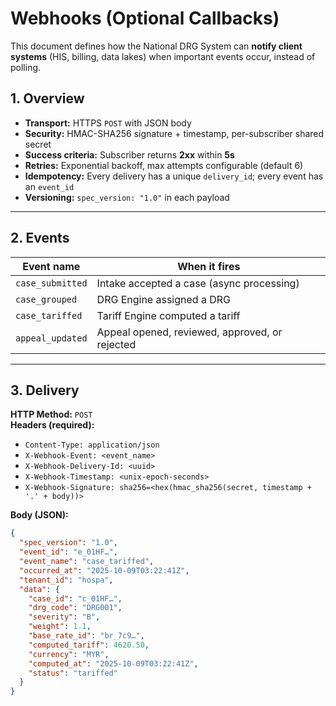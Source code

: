 # Webhooks (Optional Callbacks)

This document defines how the National DRG System can **notify client systems** (HIS, billing, data lakes) when important events occur, instead of polling.

## 1. Overview

- **Transport:** HTTPS `POST` with JSON body  
- **Security:** HMAC-SHA256 signature + timestamp, per-subscriber shared secret  
- **Success criteria:** Subscriber returns **2xx** within **5s**  
- **Retries:** Exponential backoff, max attempts configurable (default 6)  
- **Idempotency:** Every delivery has a unique `delivery_id`; every event has an `event_id`  
- **Versioning:** `spec_version: "1.0"` in each payload

---

## 2. Events

| Event name        | When it fires                                 |
|-------------------|-----------------------------------------------|
| `case_submitted`  | Intake accepted a case (async processing)     |
| `case_grouped`    | DRG Engine assigned a DRG                     |
| `case_tariffed`   | Tariff Engine computed a tariff               |
| `appeal_updated`  | Appeal opened, reviewed, approved, or rejected|

---

## 3. Delivery

**HTTP Method:** `POST`  
**Headers (required):**
- `Content-Type: application/json`
- `X-Webhook-Event: <event_name>`
- `X-Webhook-Delivery-Id: <uuid>`
- `X-Webhook-Timestamp: <unix-epoch-seconds>`
- `X-Webhook-Signature: sha256=<hex(hmac_sha256(secret, timestamp + '.' + body))>`

**Body (JSON):**
```json
{
  "spec_version": "1.0",
  "event_id": "e_01HF…",
  "event_name": "case_tariffed",
  "occurred_at": "2025-10-09T03:22:41Z",
  "tenant_id": "hospa",
  "data": {
    "case_id": "c_01HF…",
    "drg_code": "DRG001",
    "severity": "B",
    "weight": 1.1,
    "base_rate_id": "br_7c9…",
    "computed_tariff": 4620.50,
    "currency": "MYR",
    "computed_at": "2025-10-09T03:22:41Z",
    "status": "tariffed"
  }
}
